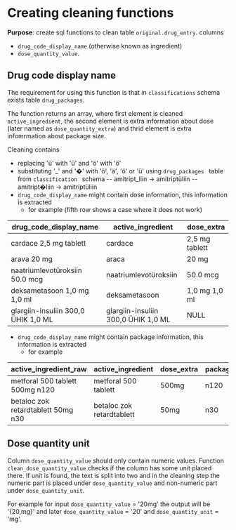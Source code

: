 # Creating cleaning functions

**Purpose**:  create sql functions to clean table `original.drug_entry`. columns
* `drug_code_display_name` (otherwise known as ingredient)
* `dose_quantity_value`.


## Drug code display name

The requirement for using this function is that in `classifications` schema exists table `drug_packages`.

The function returns an array, where first element is cleaned `active_ingredient`, the second element is extra information about dose (later named as  `dose_quantity_extra`) and thrid element is extra infomrmation about package size.

Cleaning contains
- replacing '&#252;' with 'ü' and '&#246;' with 'ö'
- substituting '_' and '�' with 'õ', 'ä', 'ö' or 'ü' using  `drug_packages `  table from  `classification ` schema
        -- amitript_liin -> amitriptüliin
        -- amitript�liin -> amitriptüliin
 - `drug_code_display_name` might contain dose information, this information is extracted
	 - for example (fifth row shows a case where it does not work)

 | drug_code_display_name | active_ingredient | dose_extra|
 ---- | -----| ------| 
 cardace 2,5 mg tablett | cardace | 2,5 mg tablett
   arava 20 mg | araca | 20 mg
   naatriumlevotüroksiin 50.0 mcg  |naatriumlevotüroksiin | 50.0 mcg
deksametasoon 1,0 mg 1,0 ml | deksametasoon | 1,0 mg 1,0 ml
 glargiin-insuliin 300,0 ÜHIK 1,0 ML |  glargiin-insuliin 300,0 ÜHIK 1,0 ML|  NULL 
      
   -  `drug_code_display_name` might contain package information, this information is extracted 
	   - for example

active_ingredient_raw | active_ingredient | dose_extra| package_size | 
 ---- | -----| ------| --|
metforal  500 tablett  500mg n120 |metforal 500 tablett | 500mg | n120
betaloc zok retardtablett  50mg n30 | betaloc zok retardtablett | 50mg | n30


## Dose quantity unit

Column `dose_quantity_value` should only contain numeric values. Function `clean_dose_quantity_value` checks if the column
has some unit placed there. If unit is found, the text is split into two and in the cleaning step the numeric part is placed under  `dose_quantity_value`
and non-numeric part under  `dose_quantity_unit`.

For example for input `dose_quantity_value` = '20mg' the output will be '{20,mg}' and later `dose_quantity_value` = '20'  and `dose_quantity_unit` = 'mg'.
